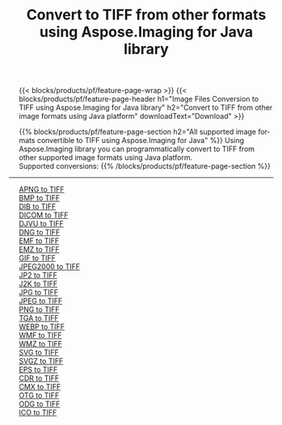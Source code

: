 ﻿---
title: Convert to TIFF from other formats using Aspose.Imaging for Java library 
weight: 3920
url: /java/conversion/to/tiff 
lang: en
langdirlevel: 2
locales: zh-hans,ja,it,ru,de,es,fr,nl,id,lt,pl,pt,vi,tr,ko,zh-hant,ar,hi,th,sv,cs,uk,he
description: Using Aspose.Imaging you can convert to TIFF from other formats using Java
---

{{< blocks/products/pf/feature-page-wrap >}}
{{< blocks/products/pf/feature-page-header h1="Image Files Conversion to TIFF using Aspose.Imaging for Java library" h2="Convert to TIFF from other image formats using Java platform" downloadText="Download" >}}


{{% blocks/products/pf/feature-page-section  h2="All supported image formats convertible to TIFF using Aspose.Imaging for Java" %}}
Using Aspose.Imaging library you can programmatically convert to TIFF from other supported image formats using Java platform.
<br/>
Supported conversions:
{{% /blocks/products/pf/feature-page-section %}}
<div class="container-fluid productfamilypage bg-gray">
    <div class="convertypes bg-gray agp-content section">
        <div class="container">
		<hr style="margin-left:-20px;"/>
		<div class="row other-converters">
		    <div class='col-md-2 other-converter remove-lp remove-rp'><a href="/imaging/java/conversion/apng-to-tiff" >APNG to TIFF</a></div>
<div class='col-md-2 other-converter remove-lp remove-rp'><a href="/imaging/java/conversion/bmp-to-tiff" >BMP to TIFF</a></div>
<div class='col-md-2 other-converter remove-lp remove-rp'><a href="/imaging/java/conversion/dib-to-tiff" >DIB to TIFF</a></div>
<div class='col-md-2 other-converter remove-lp remove-rp'><a href="/imaging/java/conversion/dicom-to-tiff" >DICOM to TIFF</a></div>
<div class='col-md-2 other-converter remove-lp remove-rp'><a href="/imaging/java/conversion/djvu-to-tiff" >DJVU to TIFF</a></div>
<div class='col-md-2 other-converter remove-lp remove-rp'><a href="/imaging/java/conversion/dng-to-tiff" >DNG to TIFF</a></div>
<div class='col-md-2 other-converter remove-lp remove-rp'><a href="/imaging/java/conversion/emf-to-tiff" >EMF to TIFF</a></div>
<div class='col-md-2 other-converter remove-lp remove-rp'><a href="/imaging/java/conversion/emz-to-tiff" >EMZ to TIFF</a></div>
<div class='col-md-2 other-converter remove-lp remove-rp'><a href="/imaging/java/conversion/gif-to-tiff" >GIF to TIFF</a></div>
<div class='col-md-2 other-converter remove-lp remove-rp'><a href="/imaging/java/conversion/jpeg2000-to-tiff" >JPEG2000 to TIFF</a></div>
<div class='col-md-2 other-converter remove-lp remove-rp'><a href="/imaging/java/conversion/jp2-to-tiff" >JP2 to TIFF</a></div>
<div class='col-md-2 other-converter remove-lp remove-rp'><a href="/imaging/java/conversion/j2k-to-tiff" >J2K to TIFF</a></div>
<div class='col-md-2 other-converter remove-lp remove-rp'><a href="/imaging/java/conversion/jpg-to-tiff" >JPG to TIFF</a></div>
<div class='col-md-2 other-converter remove-lp remove-rp'><a href="/imaging/java/conversion/jpeg-to-tiff" >JPEG to TIFF</a></div>
<div class='col-md-2 other-converter remove-lp remove-rp'><a href="/imaging/java/conversion/png-to-tiff" >PNG to TIFF</a></div>
<div class='col-md-2 other-converter remove-lp remove-rp'><a href="/imaging/java/conversion/tga-to-tiff" >TGA to TIFF</a></div>
<div class='col-md-2 other-converter remove-lp remove-rp'><a href="/imaging/java/conversion/webp-to-tiff" >WEBP to TIFF</a></div>
<div class='col-md-2 other-converter remove-lp remove-rp'><a href="/imaging/java/conversion/wmf-to-tiff" >WMF to TIFF</a></div>
<div class='col-md-2 other-converter remove-lp remove-rp'><a href="/imaging/java/conversion/wmz-to-tiff" >WMZ to TIFF</a></div>
<div class='col-md-2 other-converter remove-lp remove-rp'><a href="/imaging/java/conversion/svg-to-tiff" >SVG to TIFF</a></div>
<div class='col-md-2 other-converter remove-lp remove-rp'><a href="/imaging/java/conversion/svgz-to-tiff" >SVGZ to TIFF</a></div>
<div class='col-md-2 other-converter remove-lp remove-rp'><a href="/imaging/java/conversion/eps-to-tiff" >EPS to TIFF</a></div>
<div class='col-md-2 other-converter remove-lp remove-rp'><a href="/imaging/java/conversion/cdr-to-tiff" >CDR to TIFF</a></div>
<div class='col-md-2 other-converter remove-lp remove-rp'><a href="/imaging/java/conversion/cmx-to-tiff" >CMX to TIFF</a></div>
<div class='col-md-2 other-converter remove-lp remove-rp'><a href="/imaging/java/conversion/otg-to-tiff" >OTG to TIFF</a></div>
<div class='col-md-2 other-converter remove-lp remove-rp'><a href="/imaging/java/conversion/odg-to-tiff" >ODG to TIFF</a></div>
<div class='col-md-2 other-converter remove-lp remove-rp'><a href="/imaging/java/conversion/ico-to-tiff" >ICO to TIFF</a></div>
                </div>
        </div>
    </div>
</div>
<br/>

